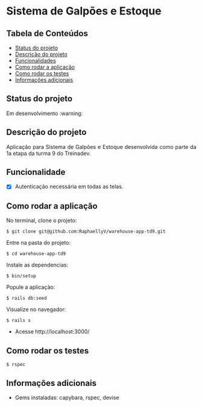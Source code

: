 # Sistema de Galpões e Estoque

## Tabela de Conteúdos
  * [Status do projeto](#status-do-projeto)
  * [Descrição do projeto](#descrição-do-projeto)
  * [Funcionalidades](#funcionalidades)
  * [Como rodar a aplicação](#como-rodar-a-aplicação)
  * [Como rodar os testes](#como-rodar-os-testes)
  * [Informações adicionais](#informações-adicionais)

## Status do projeto
<p align = "justify"> Em desenvolvimento :warning: </p>

## Descrição do projeto

<p align = "justify"> Aplicação para Sistema de Galpões e Estoque desenvolvida como parte da 1a etapa da turma 9 do Treinadev. </p>

## Funcionalidade

- [X] Autenticação necessária em todas as telas.

## Como rodar a aplicação

<p align = "justify"> No terminal, clone o projeto: </p>

```
$ git clone git@github.com:RaphaellyV/warehouse-app-td9.git
```

<p align = "justify"> Entre na pasta do projeto: </p>

```
$ cd warehouse-app-td9
```

<p align = "justify"> Instale as dependencias: </p>

```
$ bin/setup
```

<p align = "justify"> Popule a aplicação: </p>

```
$ rails db:seed
```

<p align = "justify"> Visualize no navegador: </p>

```
$ rails s
```

* Acesse http://localhost:3000/

## Como rodar os testes

```
$ rspec
```

## Informações adicionais

* Gems instaladas: capybara, rspec, devise 